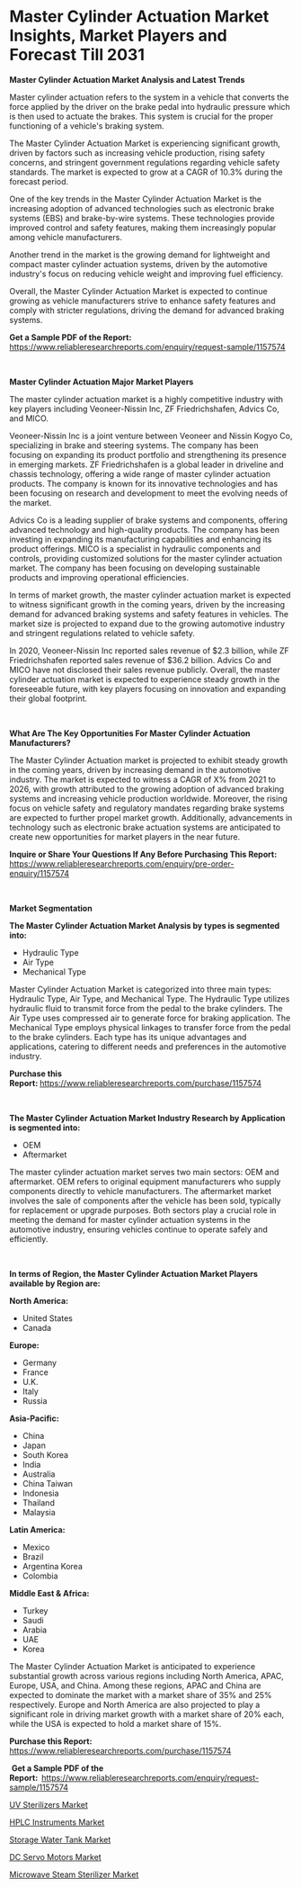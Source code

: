 <p><h1>Master Cylinder Actuation Market Insights, Market Players and Forecast Till 2031</h1></p><p><strong>Master Cylinder Actuation Market Analysis and Latest Trends</strong></p>
<p><p>Master cylinder actuation refers to the system in a vehicle that converts the force applied by the driver on the brake pedal into hydraulic pressure which is then used to actuate the brakes. This system is crucial for the proper functioning of a vehicle's braking system.</p><p>The Master Cylinder Actuation Market is experiencing significant growth, driven by factors such as increasing vehicle production, rising safety concerns, and stringent government regulations regarding vehicle safety standards. The market is expected to grow at a CAGR of 10.3% during the forecast period.</p><p>One of the key trends in the Master Cylinder Actuation Market is the increasing adoption of advanced technologies such as electronic brake systems (EBS) and brake-by-wire systems. These technologies provide improved control and safety features, making them increasingly popular among vehicle manufacturers.</p><p>Another trend in the market is the growing demand for lightweight and compact master cylinder actuation systems, driven by the automotive industry's focus on reducing vehicle weight and improving fuel efficiency.</p><p>Overall, the Master Cylinder Actuation Market is expected to continue growing as vehicle manufacturers strive to enhance safety features and comply with stricter regulations, driving the demand for advanced braking systems.</p></p>
<p><strong>Get a Sample PDF of the Report:&nbsp;</strong> <a href="https://www.reliableresearchreports.com/enquiry/request-sample/1157574">https://www.reliableresearchreports.com/enquiry/request-sample/1157574</a></p>
<p>&nbsp;</p>
<p><strong>Master Cylinder Actuation Major Market Players</strong></p>
<p><p>The master cylinder actuation market is a highly competitive industry with key players including Veoneer-Nissin Inc, ZF Friedrichshafen, Advics Co, and MICO. </p><p>Veoneer-Nissin Inc is a joint venture between Veoneer and Nissin Kogyo Co, specializing in brake and steering systems. The company has been focusing on expanding its product portfolio and strengthening its presence in emerging markets. ZF Friedrichshafen is a global leader in driveline and chassis technology, offering a wide range of master cylinder actuation products. The company is known for its innovative technologies and has been focusing on research and development to meet the evolving needs of the market.</p><p>Advics Co is a leading supplier of brake systems and components, offering advanced technology and high-quality products. The company has been investing in expanding its manufacturing capabilities and enhancing its product offerings. MICO is a specialist in hydraulic components and controls, providing customized solutions for the master cylinder actuation market. The company has been focusing on developing sustainable products and improving operational efficiencies.</p><p>In terms of market growth, the master cylinder actuation market is expected to witness significant growth in the coming years, driven by the increasing demand for advanced braking systems and safety features in vehicles. The market size is projected to expand due to the growing automotive industry and stringent regulations related to vehicle safety.</p><p>In 2020, Veoneer-Nissin Inc reported sales revenue of $2.3 billion, while ZF Friedrichshafen reported sales revenue of $36.2 billion. Advics Co and MICO have not disclosed their sales revenue publicly. Overall, the master cylinder actuation market is expected to experience steady growth in the foreseeable future, with key players focusing on innovation and expanding their global footprint.</p></p>
<p>&nbsp;</p>
<p><strong>What Are The Key Opportunities For Master Cylinder Actuation Manufacturers?</strong></p>
<p><p>The Master Cylinder Actuation market is projected to exhibit steady growth in the coming years, driven by increasing demand in the automotive industry. The market is expected to witness a CAGR of X% from 2021 to 2026, with growth attributed to the growing adoption of advanced braking systems and increasing vehicle production worldwide. Moreover, the rising focus on vehicle safety and regulatory mandates regarding brake systems are expected to further propel market growth. Additionally, advancements in technology such as electronic brake actuation systems are anticipated to create new opportunities for market players in the near future.</p></p>
<p><strong>Inquire or Share Your Questions If Any Before Purchasing This Report:</strong> <a href="https://www.reliableresearchreports.com/enquiry/pre-order-enquiry/1157574">https://www.reliableresearchreports.com/enquiry/pre-order-enquiry/1157574</a></p>
<p>&nbsp;</p>
<p><strong>Market Segmentation</strong></p>
<p><strong>The Master Cylinder Actuation Market Analysis by types is segmented into:</strong></p>
<p><ul><li>Hydraulic Type</li><li>Air Type</li><li>Mechanical Type</li></ul></p>
<p><p>Master Cylinder Actuation Market is categorized into three main types: Hydraulic Type, Air Type, and Mechanical Type. The Hydraulic Type utilizes hydraulic fluid to transmit force from the pedal to the brake cylinders. The Air Type uses compressed air to generate force for braking application. The Mechanical Type employs physical linkages to transfer force from the pedal to the brake cylinders. Each type has its unique advantages and applications, catering to different needs and preferences in the automotive industry.</p></p>
<p><strong>Purchase this Report:&nbsp;</strong><a href="https://www.reliableresearchreports.com/purchase/1157574">https://www.reliableresearchreports.com/purchase/1157574</a></p>
<p>&nbsp;</p>
<p><strong>The Master Cylinder Actuation Market Industry Research by Application is segmented into:</strong></p>
<p><ul><li>OEM</li><li>Aftermarket</li></ul></p>
<p><p>The master cylinder actuation market serves two main sectors: OEM and aftermarket. OEM refers to original equipment manufacturers who supply components directly to vehicle manufacturers. The aftermarket market involves the sale of components after the vehicle has been sold, typically for replacement or upgrade purposes. Both sectors play a crucial role in meeting the demand for master cylinder actuation systems in the automotive industry, ensuring vehicles continue to operate safely and efficiently.</p></p>
<p>&nbsp;</p>
<p><strong>In terms of Region, the Master Cylinder Actuation Market Players available by Region are:</strong></p>
<p>
    <p> <strong> North America: </strong>
        <ul>
            <li>United States</li>
            <li>Canada</li>
        </ul>
        </p> 
    <p> <strong> Europe: </strong>
        <ul>
            <li>Germany</li>
            <li>France</li>
            <li>U.K.</li>
            <li>Italy</li>
            <li>Russia</li>
        </ul>
        </p> 
    <p> <strong> Asia-Pacific: </strong>
        <ul>
            <li>China</li>
            <li>Japan</li>
            <li>South Korea</li>
            <li>India</li>
            <li>Australia</li>
            <li>China Taiwan</li>
            <li>Indonesia</li>
            <li>Thailand</li>
            <li>Malaysia</li>
        </ul>
        </p> 
    <p> <strong> Latin America: </strong>
        <ul>
            <li>Mexico</li>
            <li>Brazil</li>
            <li>Argentina Korea</li>
            <li>Colombia</li>
        </ul>
        </p> 
    <p> <strong> Middle East & Africa: </strong>
        <ul>
            <li>Turkey</li>
            <li>Saudi</li>
            <li>Arabia</li>
            <li>UAE</li>
            <li>Korea</li>
        </ul>
    </p>
    </p>
<p><p>The Master Cylinder Actuation Market is anticipated to experience substantial growth across various regions including North America, APAC, Europe, USA, and China. Among these regions, APAC and China are expected to dominate the market with a market share of 35% and 25% respectively. Europe and North America are also projected to play a significant role in driving market growth with a market share of 20% each, while the USA is expected to hold a market share of 15%.</p></p>
<p><strong>Purchase this Report: </strong><a href="https://www.reliableresearchreports.com/purchase/1157574">https://www.reliableresearchreports.com/purchase/1157574</a></p>
<p>&nbsp;<strong>Get a Sample PDF of the Report:&nbsp;&nbsp;</strong><a href="https://www.reliableresearchreports.com/enquiry/request-sample/1157574">https://www.reliableresearchreports.com/enquiry/request-sample/1157574</a></p>
<p><strong></strong></p>
<p><p><a href="https://medium.com/@sk99912151/uv-sterilizers-market-exploring-market-share-market-trends-and-future-growth-e015c8cd87ee">UV Sterilizers Market</a></p><p><a href="https://medium.com/@anmolreportprime/hplc-instruments-market-exploring-market-share-market-trends-and-future-growth-41958dd48083">HPLC Instruments Market</a></p><p><a href="https://medium.com/@deirdreclark76/storage-water-tank-market-analysis-its-cagr-market-segmentation-and-global-industry-overview-7dd53e0d878a">Storage Water Tank Market</a></p><p><a href="https://medium.com/@anmolreportprime/dc-servo-motors-market-furnishes-information-on-market-share-market-trends-and-market-growth-9679fb47301b">DC Servo Motors Market</a></p><p><a href="https://medium.com/@sk99912151/microwave-steam-sterilizer-market-insights-into-market-cagr-market-trends-and-growth-strategies-5f3d94092a02">Microwave Steam Sterilizer Market</a></p></p>